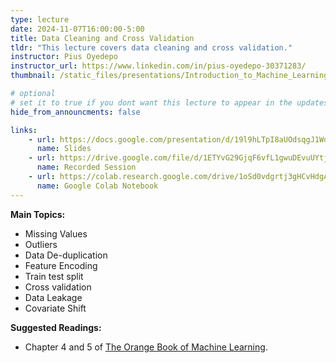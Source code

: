 ```yaml
---
type: lecture
date: 2024-11-07T16:00:00-5:00
title: Data Cleaning and Cross Validation
tldr: "This lecture covers data cleaning and cross validation."
instructor: Pius Oyedepo
instructor_url: https://www.linkedin.com/in/pius-oyedepo-30371283/
thumbnail: /static_files/presentations/Introduction_to_Machine_Learning_-_03.png

# optional
# set it to true if you dont want this lecture to appear in the updates section
hide_from_announcments: false

links: 
    - url: https://docs.google.com/presentation/d/19l9hLTpI8aUOdsqgJ1WoZdmLJ197zB-r78Ez73xqZCw/edit?usp=sharing
      name: Slides
    - url: https://drive.google.com/file/d/1ETYvG29GjqF6vfL1gwuDEvuUYtjUSgvB/view?usp=sharing
      name: Recorded Session
    - url: https://colab.research.google.com/drive/1oSd0vdgrtj3gHCvHdgAA0vSYliYsa54V?usp=sharing
      name: Google Colab Notebook
---
```

**Main Topics:**
- Missing Values
- Outliers
- Data De-duplication
- Feature Encoding
- Train test split
- Cross validation
- Data Leakage
- Covariate Shift

**Suggested Readings:**
- Chapter 4 and 5 of [The Orange Book of Machine Learning](https://leanpub.com/TOBoML).